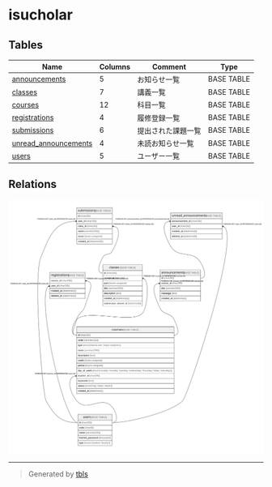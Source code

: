 # isucholar

## Tables

| Name                                            | Columns | Comment            | Type       |
| ----------------------------------------------- | ------- | ------------------ | ---------- |
| [announcements](announcements.md)               | 5       | お知らせ一覧             | BASE TABLE |
| [classes](classes.md)                           | 7       | 講義一覧               | BASE TABLE |
| [courses](courses.md)                           | 12      | 科目一覧               | BASE TABLE |
| [registrations](registrations.md)               | 4       | 履修登録一覧             | BASE TABLE |
| [submissions](submissions.md)                   | 6       | 提出された課題一覧          | BASE TABLE |
| [unread_announcements](unread_announcements.md) | 4       | 未読お知らせ一覧           | BASE TABLE |
| [users](users.md)                               | 5       | ユーザー一覧             | BASE TABLE |

## Relations

![er](schema.svg)

---

> Generated by [tbls](https://github.com/k1LoW/tbls)
